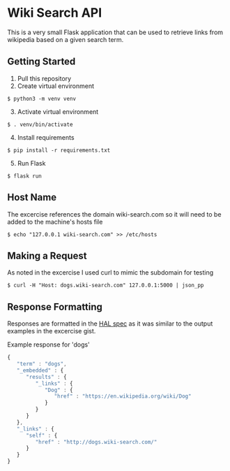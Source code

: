 # Wiki Search API
This is a very small Flask application that can be used to retrieve links from wikipedia based on a given search term.

## Getting Started
1. Pull this repository
2. Create virtual environment
```
$ python3 -m venv venv
```
3. Activate virtual environment 
```
$ . venv/bin/activate
```
4. Install requirements
```
$ pip install -r requirements.txt
```
5. Run Flask 
```
$ flask run
```

## Host Name
The excercise references the domain wiki-search.com so it will need to be added to the machine's hosts file

```
$ echo "127.0.0.1 wiki-search.com" >> /etc/hosts
```

## Making a Request
As noted in the excercise I used curl to mimic the subdomain for testing

```
$ curl -H "Host: dogs.wiki-search.com" 127.0.0.1:5000 | json_pp
```

## Response Formatting
Responses are formatted in the [HAL spec](https://apigility.org/documentation/api-primer/halprimer) as it was similar to the output examples in the excercise gist.

Example response for 'dogs'

```javascript
{
   "term" : "dogs",
   "_embedded" : {
      "results" : {
         "_links" : {
            "Dog" : {
               "href" : "https://en.wikipedia.org/wiki/Dog"
            }
         }
      }
   },
   "_links" : {
      "self" : {
         "href" : "http://dogs.wiki-search.com/"
      }
   }
}
```